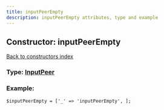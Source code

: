 ```yaml
---
title: inputPeerEmpty
description: inputPeerEmpty attributes, type and example
---
```

## Constructor: inputPeerEmpty  
[Back to constructors index](index.md)






### Type: [InputPeer](../types/InputPeer.md)


### Example:

```
$inputPeerEmpty = ['_' => 'inputPeerEmpty', ];
```